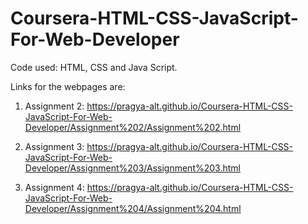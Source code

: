 # Coursera-HTML-CSS-JavaScript-For-Web-Developer

Code used: HTML, CSS and  Java Script. 

Links for the  webpages are:

1.  Assignment 2:  https://pragya-alt.github.io/Coursera-HTML-CSS-JavaScript-For-Web-Developer/Assignment%202/Assignment%202.html

2.  Assignment 3:  https://pragya-alt.github.io/Coursera-HTML-CSS-JavaScript-For-Web-Developer/Assignment%203/Assignment%203.html

3.  Assignment 4:  https://pragya-alt.github.io/Coursera-HTML-CSS-JavaScript-For-Web-Developer/Assignment%204/Assignment%204.html
